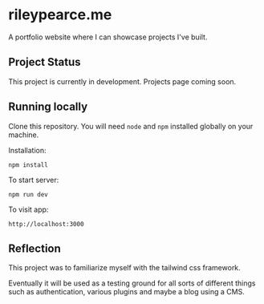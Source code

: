 # rileypearce.me

A portfolio website where I can showcase projects I've built.

## Project Status

This project is currently in development. Projects page coming soon.

## Running locally

Clone this repository. You will need `node` and `npm` installed globally on your machine.

Installation:

`npm install`

To start server:

`npm run dev`

To visit app:

`http://localhost:3000`

## Reflection

This project was to familiarize myself with the tailwind css framework.

Eventually it will be used as a testing ground for all sorts of different things such as authentication, various plugins and maybe a blog using a CMS.
